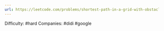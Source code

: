 ```yaml
---
url: https://leetcode.com/problems/shortest-path-in-a-grid-with-obstacles-elimination
---
```


Difficulty: #hard
Companies: #didi #google